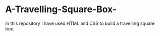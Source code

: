 # A-Travelling-Square-Box-
In this repository I have used HTML and CSS to build a travelling square box.
